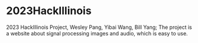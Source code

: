 # 2023HackIllinois
2023 HackIllinois Project, Wesley Pang, Yibai Wang, Bill Yang;
The project is a website about signal processing images and audio, which is easy to use.